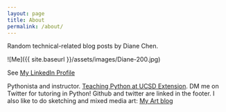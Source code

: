```yaml
---
layout: page
title: About
permalink: /about/
---
```


Random technical-related blog posts by Diane Chen.

![Me]({{ site.baseurl }}/assets/images/Diane-200.jpg)

See [My LinkedIn Profile][LinkedIn]

Pythonista and instructor. [Teaching Python at UCSD Extension][ucsd]. DM me on Twitter for tutoring in Python! Github and twitter are linked in the footer. I also like to do sketching and mixed media art: [My Art blog][artblog]

[LinkedIn]: https://www.linkedin.com/in/dianedemerschen
[artblog]: http://atcaday.blogspot.com/
[ucsd]: https://goo.gl/gdsc6c
